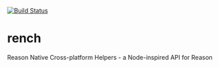 [![Build Status](https://dev.azure.com/revery-ui/revery/_apis/build/status/revery-ui.rench?branchName=master)](https://dev.azure.com/revery-ui/revery/_build/latest?definitionId=14&branchName=master)

# rench
Reason Native Cross-platform Helpers - a Node-inspired API for Reason

